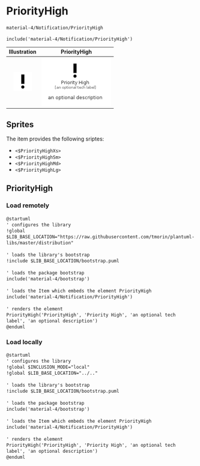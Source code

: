 # PriorityHigh


```text
material-4/Notification/PriorityHigh
```

```text
include('material-4/Notification/PriorityHigh')
```



| Illustration | PriorityHigh |
| :---: | :---: |
| ![illustration for Illustration](../../material-4/Notification/PriorityHigh.png) | ![illustration for PriorityHigh](../../material-4/Notification/PriorityHigh.Local.png) |



## Sprites
The item provides the following sriptes:

- `<$PriorityHighXs>`
- `<$PriorityHighSm>`
- `<$PriorityHighMd>`
- `<$PriorityHighLg>`





## PriorityHigh

### Load remotely
```plantuml
@startuml
' configures the library
!global $LIB_BASE_LOCATION="https://raw.githubusercontent.com/tmorin/plantuml-libs/master/distribution"

' loads the library's bootstrap
!include $LIB_BASE_LOCATION/bootstrap.puml

' loads the package bootstrap
include('material-4/bootstrap')

' loads the Item which embeds the element PriorityHigh
include('material-4/Notification/PriorityHigh')

' renders the element
PriorityHigh('PriorityHigh', 'Priority High', 'an optional tech label', 'an optional description')
@enduml
```

### Load locally
```plantuml
@startuml
' configures the library
!global $INCLUSION_MODE="local"
!global $LIB_BASE_LOCATION="../.."

' loads the library's bootstrap
!include $LIB_BASE_LOCATION/bootstrap.puml

' loads the package bootstrap
include('material-4/bootstrap')

' loads the Item which embeds the element PriorityHigh
include('material-4/Notification/PriorityHigh')

' renders the element
PriorityHigh('PriorityHigh', 'Priority High', 'an optional tech label', 'an optional description')
@enduml
```

